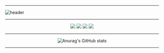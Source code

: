 <hr/>

![header](https://capsule-render.vercel.app/api?type=waving&color=gradient&height=250&section=footer&text=DongDong's%20GitHub&fontSize=30&animation=fadeIn&desc=WELCOME?%20:\)&fontColor=ffffff&customColorList=12)

<hr/>

<div align = 'center'>
<img src="https://img.shields.io/badge/JavaScript-F7DF1E?style=flat-square&logo=JavaScript&logoColor=black"/>
<img src="https://img.shields.io/badge/TypeScript-3178C6?style=flat-square&logo=TypeScript&logoColor=white"/>



<img src="https://img.shields.io/badge/Blog-09B3AF?style=for-the-badge&logo=Storyblok&logoColor=white"/>
<img src="https://img.shields.io/badge/TypeScript-3178C6?style=for-the-badge&logo=appveyor&logo=TypeScript&logoColor=white"/>

</div>

<hr/>
<!-- <img src="https://img.shields.io/badge/Python-3766AB?style=flat-square&logo=Python&logoColor=white"/> -->
<!-- <img src="https://img.shields.io/badge/뱃지레이블-배경색?style=뱃지모양&logo=로고&logoColor=로고색상"/></a> -->
<div align = 'center'>

![Anurag's GitHub stats](https://github-readme-stats.vercel.app/api?username=agmon5959&include_all_commits=false&show_icons=true&theme=react)

</div>
<hr/>
